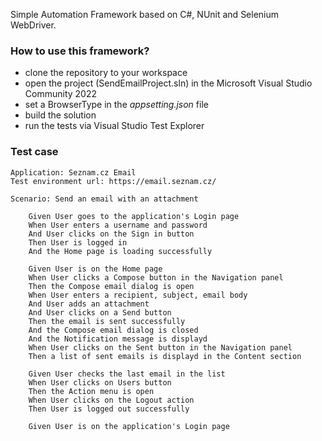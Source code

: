 Simple Automation Framework based on C#, NUnit and Selenium WebDriver.

### How to use this framework?
- clone the repository to your workspace
- open the project (SendEmailProject.sln) in the Microsoft Visual Studio Community 2022
- set a BrowserType in the *appsetting.json* file
- build the solution
- run the tests via Visual Studio Test Explorer

### Test case
```
Application: Seznam.cz Email
Test environment url: https://email.seznam.cz/

Scenario: Send an email with an attachment

	Given User goes to the application's Login page
	When User enters a username and password
	And User clicks on the Sign in button
	Then User is logged in
	And the Home page is loading successfully

	Given User is on the Home page
	When User clicks a Compose button in the Navigation panel
	Then the Compose email dialog is open
	When User enters a recipient, subject, email body 
	And User adds an attachment
	And User clicks on a Send button
	Then the email is sent successfully
	And the Compose email dialog is closed
	And the Notification message is displayd
	When User clicks on the Sent button in the Navigation panel
	Then a list of sent emails is displayd in the Content section
	
	Given User checks the last email in the list
	When User clicks on Users button
	Then the Action menu is open
	When User clicks on the Logout action
	Then User is logged out successfully
  
	Given User is on the application's Login page
  ```
